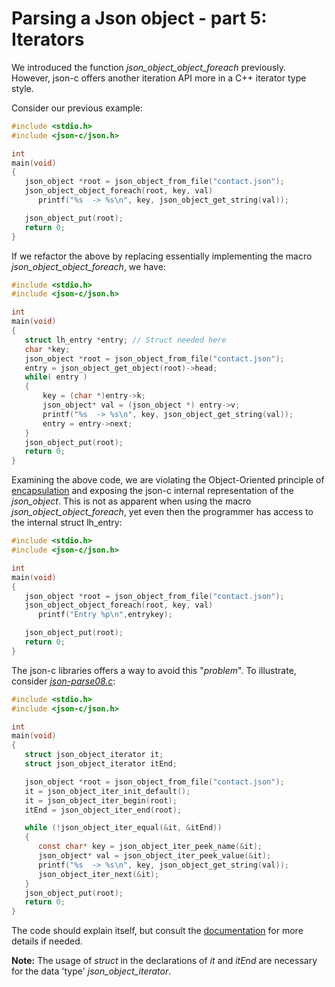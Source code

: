 # Parsing a Json object - part 5: Iterators

We introduced the function _*json_object_object_foreach*_ previously. However, json-c offers another iteration API more in a C++ iterator type style.

Consider our previous example: 

```C
#include <stdio.h>
#include <json-c/json.h>

int 
main(void)
{
   json_object *root = json_object_from_file("contact.json");
   json_object_object_foreach(root, key, val)
      printf("%s  -> %s\n", key, json_object_get_string(val));

   json_object_put(root);
   return 0;
}

```

If we refactor the above by replacing essentially implementing the macro _*json_object_object_foreach*_, we have:

```C
#include <stdio.h>
#include <json-c/json.h>

int 
main(void)
{
   struct lh_entry *entry; // Struct needed here
   char *key;
   json_object *root = json_object_from_file("contact.json");
   entry = json_object_get_object(root)->head;
   while( entry )
   {
       key = (char *)entry->k;
       json_object* val = (json_object *) entry->v;
       printf("%s  -> %s\n", key, json_object_get_string(val));
       entry = entry->next;
   }
   json_object_put(root);
   return 0;
}
```

Examining the above code, we are violating the Object-Oriented principle of [encapsulation](https://en.wikipedia.org/wiki/Encapsulation_(computer_programming)) and exposing the json-c internal representation of the _*json_object*_. This is not as apparent when using the macro _*json_object_object_foreach*_, yet even then the programmer has access to the internal struct lh_entry:

```C
#include <stdio.h>
#include <json-c/json.h>

int 
main(void)
{
   json_object *root = json_object_from_file("contact.json");
   json_object_object_foreach(root, key, val)
      printf("Entry %p\n",entrykey);

   json_object_put(root);
   return 0;
}

``` 

The json-c libraries offers a way to avoid this "_*problem*_". To illustrate, consider [_*json-parse08.c*_](https://github.com/rbtylee/tutorial-jsonc/blob/master/src/json-parse08.c):

```C
#include <stdio.h>
#include <json-c/json.h>

int 
main(void)
{
   struct json_object_iterator it;
   struct json_object_iterator itEnd;

   json_object *root = json_object_from_file("contact.json");
   it = json_object_iter_init_default();
   it = json_object_iter_begin(root);
   itEnd = json_object_iter_end(root);

   while (!json_object_iter_equal(&it, &itEnd))
   {
      const char* key = json_object_iter_peek_name(&it);
      json_object* val = json_object_iter_peek_value(&it);
      printf("%s  -> %s\n", key, json_object_get_string(val));
      json_object_iter_next(&it);
   }
   json_object_put(root);
   return 0;
}
```

The code should explain itself, but consult the [documentation](https://json-c.github.io/json-c/json-c-0.15/doc/html/json__object__iterator_8h.html) for more details if needed.

**Note:** The usage of _*struct*_ in the declarations of _*it*_ and _*itEnd*_ are necessary for the data 'type' _*json_object_iterator*_.

